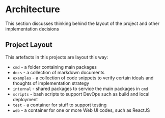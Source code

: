 # Architecture

This section discusses thinking behind the layout of the project and other implementation decisions

## Project Layout

This artefacts in this projects are layout this way:

* `cmd` - a folder containing main packages
* `docs` - a collection of markdown documents
* `examples` - a collection of code snippets to verify certain ideals and thoughts of implementation strategy
* `internal` - shared packages to service the main packages in `cmd`
* `scripts` - bash scripts to support DevOps such as build and local deployment
* `test` - a container for stuff to support testing
* `web` - a container for one or more Web UI codes, such as ReactJS

